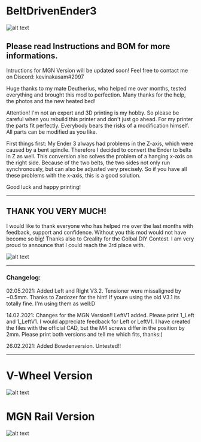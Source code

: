 # BeltDrivenEnder3

![alt text](https://github.com/kevinakasam/BeltDrivenEnder3/blob/main/BD_V3.jpg?raw=true)

## Please read Instructions and BOM for more informations.

Intructions for MGN Version will be updated soon!
Feel free to contact me on Discord: kevinakasam#2097

Huge thanks to my mate Deutherius, who helped me over months, tested everything and brought this mod to perfection. Many thanks for the help, the photos and the new heated bed!

Attention!
I'm not an expert and 3D printing is my hobby. So please be careful when you rebuild this printer and don't just go ahead. For my printer the parts fit perfectly.
Everybody bears the risks of a modification himself.
All parts can be modified as you like.

First things first:
My Ender 3 always had problems in the Z-axis, which were caused by a bent spindle. Therefore I decided to convert the Ender to belts in Z as well.
This conversion also solves the problem of a hanging x-axis on the right side. Because of the two belts, the two sides not only run synchronously, but can also be adjusted very precisely.
So if you have all these problems with the x-axis, this is a good solution.

Good luck and happy printing!

---
## THANK YOU VERY MUCH!
I would like to thank everyone who has helped me over the last months with feedback, support and confidence. Without you this mod would not have become so big! Thanks also to Creality for the Golbal DIY Contest. I am very proud to announce that I could reach the 3rd place with.

![alt text](https://github.com/kevinakasam/BeltDrivenEnder3/blob/main/Pictures/Contest.jpg?raw=true)

---
### Changelog:
02.05.2021: Added Left and Right V3.2. Tensioner were missaligned by ~0.5mm. Thanks to Zardozer for the hint! If youre using the old V3.1 its totally fine. I'm using them as well:D

14.02.2021: Changes for the MGN Version!! LeftV1 added. Please print 1_Left and 1_LeftV1. I would appreciate feedback for Left or LeftV1. I have created the files with the official CAD, but the M4 screws differ in the position by 2mm. Please print both versions and tell me which fits, thanks:)

26.02.2021: Added Bowdenversion. Untested!!

---

# V-Wheel Version
![alt text](https://github.com/kevinakasam/BeltDrivenEnder3/blob/main/Pictures/RollerVersion.png?raw=true)

# MGN Rail Version
![alt text](https://github.com/kevinakasam/BeltDrivenEnder3/blob/main/Pictures/RailVersion.png)
